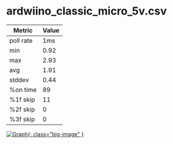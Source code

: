 # ardwiino_classic_micro_5v.csv

| Metric    | Value |
| --------- | ----- |
| poll rate | 1ms   |
| min       | 0.92  |
| max       | 2.93  |
| avg       | 1.91  |
| stddev    | 0.44  |
| %on time  | 89    |
| %1f skip  | 11    |
| %2f skip  | 0     |
| %3f skip  | 0     |

[![Graph](../../assets/images/results/ardwiino_classic_micro_5v.png){: class="big-image" }](../../assets/images/results/ardwiino_classic_micro_5v.png)
